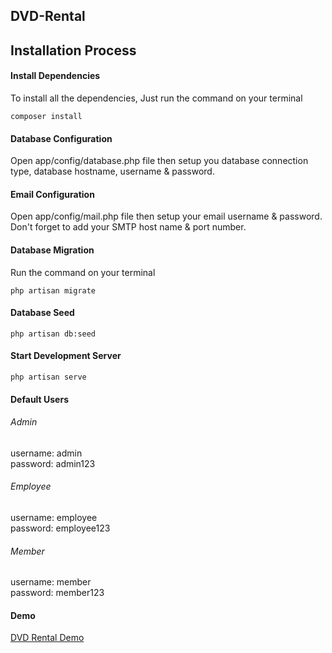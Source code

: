 ## DVD-Rental

## Installation Process

#### Install Dependencies

To install all the dependencies, Just run the command on your terminal

```
composer install
```

#### Database Configuration

Open app/config/database.php file then setup you database connection type, database hostname, username & password.

#### Email Configuration

Open app/config/mail.php file then setup your email username & password. Don't forget to add your SMTP host name & port number.

#### Database Migration
Run the command on your terminal

```
php artisan migrate
```

#### Database Seed

```
php artisan db:seed
```

#### Start Development Server

```
php artisan serve
```

#### Default Users

###### Admin

username: admin <br />
password: admin123

###### Employee

username: employee <br />
password: employee123

###### Member

username: member <br />
password: member123


#### Demo

[DVD Rental Demo](http://dvdrental.iftekhersunny.com)
